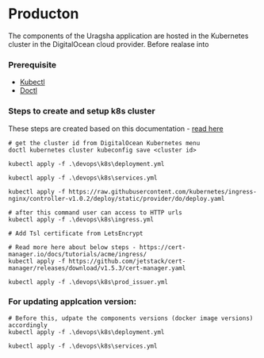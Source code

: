 
# Producton

The components of the Uragsha application are hosted in the Kubernetes cluster in the DigitalOcean cloud provider.
Before realase into 

### Prerequisite
- [Kubectl](https://kubernetes.io/docs/tasks/tools/)
- [Doctl](https://docs.digitalocean.com/reference/doctl/how-to/install/)


### Steps to create and setup k8s cluster

These steps are created based on this documentation - [read here](https://www.digitalocean.com/community/tutorials/how-to-set-up-an-nginx-ingress-with-cert-manager-on-digitalocean-kubernetes)


```PS
# get the cluster id from DigitalOcean Kubernetes menu
doctl kubernetes cluster kubeconfig save <cluster id>

kubectl apply -f .\devops\k8s\deployment.yml

kubectl apply -f .\devops\k8s\services.yml

kubectl apply -f https://raw.githubusercontent.com/kubernetes/ingress-nginx/controller-v1.0.2/deploy/static/provider/do/deploy.yaml

# after this command user can access to HTTP urls
kubectl apply -f .\devops\k8s\ingress.yml

# Add Tsl certificate from LetsEncrypt

# Read more here about below steps - https://cert-manager.io/docs/tutorials/acme/ingress/
kubectl apply -f https://github.com/jetstack/cert-manager/releases/download/v1.5.3/cert-manager.yaml

kubectl apply -f .\devops\k8s\prod_issuer.yml
```

### For updating applcation version:
```PS
# Before this, udpate the components versions (docker image versions) accordingly
kubectl apply -f .\devops\k8s\deployment.yml

kubectl apply -f .\devops\k8s\services.yml
```
